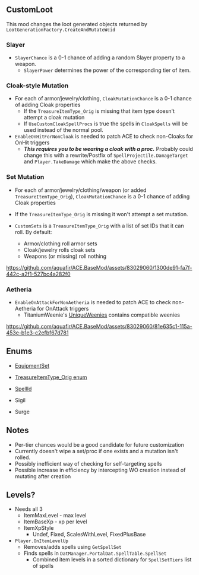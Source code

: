 ## CustomLoot
 
This mod changes the loot generated objects returned by `LootGenerationFactory.CreateAndMutateWcid`


### Slayer

* `SlayerChance` is a 0-1 chance of adding a random Slayer property to a weapon.
  * `SlayerPower` determines the power of the corresponding tier of item.



### Cloak-style Mutation

* For each of armor/jewelry/clothing, `CloakMutationChance` is a 0-1 chance of adding Cloak properties
  * If the `TreasureItemType_Orig` is missing that item type doesn't attempt a cloak mutation
  * If `UseCustomCloakSpellProcs` is true the spells in `CloakSpells` will be used instead of the normal pool.
* `EnableOnHitForNonCloak` is needed to patch ACE to check non-Cloaks for OnHit triggers
  * ***This requires you to be wearing a cloak with a proc.***  Probably could change this with a rewrite/Postfix of `SpellProjectile.DamageTarget` and `Player.TakeDamage` which make the above checks.



### Set Mutation

* For each of armor/jewelry/clothing/weapon (or added `TreasureItemType_Orig`), `CloakMutationChance` is a 0-1 chance of adding Cloak properties

* If the `TreasureItemType_Orig` is missing it won't attempt a set mutation.
* `CustomSets` is a `TreasureItemType_Orig` with a list of set IDs that it can roll.  By default: 
  * Armor/clothing roll armor sets  
  * Cloak/jewelry rolls cloak sets
  * Weapons (or missing) roll nothing




https://github.com/aquafir/ACE.BaseMod/assets/83029060/1300de91-fa7f-442c-a2f1-527bc4a282f0




### Aetheria

* `EnableOnAttackForNonAetheria` is needed to patch ACE to check non-Aetheria for OnAttack triggers
  * TitaniumWeenie's [UniqueWeenies](https://github.com/titaniumweiner/ACEUniqueWeenies) contains compatible weenies



https://github.com/aquafir/ACE.BaseMod/assets/83029060/81e635c1-115a-453e-b1e3-c2efbf67d781



## Enums

* [EquipmentSet](https://github.com/ACEmulator/ACE/blob/fdfdec9f0a16bbcbb89a9120ce4f889520a51708/Source/ACE.Entity/Enum/EquipmentSet.cs#L4)
* [TreasureItemType_Orig enum](https://github.com/ACEmulator/ACE/blob/fdfdec9f0a16bbcbb89a9120ce4f889520a51708/Source/ACE.Server/Factories/Enum/TreasureItemType_Orig.cs#L4)

* [SpellId](https://github.com/ACEmulator/ACE/blob/fdfdec9f0a16bbcbb89a9120ce4f889520a51708/Source/ACE.Entity/Enum/SpellId.cs#L4)

* Sigil
* Surge



## Notes

* Per-tier chances would be a good candidate for future customization
* Currently doesn't wipe a set/proc if one exists and a mutation isn't rolled.
* Possibly inefficient way of checking for self-targeting spells
* Possible increase in efficiency by intercepting WO creation instead of mutating after creation



## Levels?

* Needs all 3
  * ItemMaxLevel - max level
  * ItemBaseXp - xp per level
  * ItemXpStyle
    * Undef, Fixed, ScalesWithLevel, FixedPlusBase
* `Player.OnItemLevelUp`
  * Removes/adds spells using `GetSpellSet`
  * Finds spells in `DatManager.PortalDat.SpellTable.SpellSet`
    * Combined item levels in a sorted dictionary for `SpellSetTiers` list of spells

